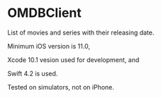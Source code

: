 # OMDBClient
List of movies and series with their releasing date.

Minimum iOS version is 11.0, 

Xcode 10.1 vesion used for development, and

Swift 4.2 is used.
 
Tested on simulators, not on iPhone.


